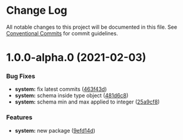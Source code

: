 # Change Log

All notable changes to this project will be documented in this file.
See [Conventional Commits](https://conventionalcommits.org) for commit guidelines.

# 1.0.0-alpha.0 (2021-02-03)


### Bug Fixes

* **system:** fix latest commits ([463f43d](https://github.com/adaltas/node-nikita/commit/463f43d3d48daac58bbdf83e9a8bb9680089e33c))
* **system:** schema inside type object ([481d6c8](https://github.com/adaltas/node-nikita/commit/481d6c87155ac4f5ce863d3dad575885127df2c7))
* **system:** schema min and max applied to integer ([25a9cf8](https://github.com/adaltas/node-nikita/commit/25a9cf801c17278a5d3a9baea29ac9a4d9ff80f7))


### Features

* **system:** new package ([9efd14d](https://github.com/adaltas/node-nikita/commit/9efd14dab5433051946550ff39cc78b5db53c1de))
